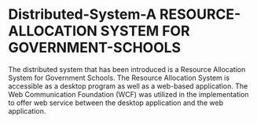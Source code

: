# Distributed-System-A RESOURCE-ALLOCATION SYSTEM FOR GOVERNMENT-SCHOOLS
The distributed system that has been introduced is a Resource Allocation System for  Government Schools. The Resource Allocation System is accessible as a desktop program as  well as a web-based application. The Web Communication Foundation (WCF) was utilized in  the implementation to offer web service between the desktop application and the web application. 

